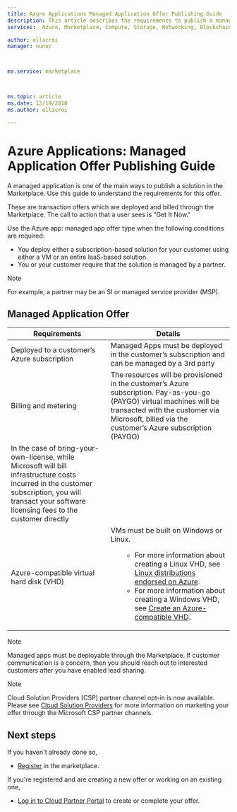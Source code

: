 ```yaml
---
title: Azure Applications Managed Application Offer Publishing Guide
description: This article describes the requirements to publish a managed application in the Marketplace
services:  Azure, Marketplace, Compute, Storage, Networking, Blockchain, Security

author: ellacroi
manager: nunoc



ms.service: marketplace



ms.topic: article
ms.date: 12/19/2018
ms.author: ellacroi

---
```


# Azure Applications: Managed Application Offer Publishing Guide

A managed application is one of the main ways to publish a solution in the Marketplace. Use this guide to understand the requirements for this offer. 

These are transaction offers which are deployed and billed through the Marketplace. The call to action that a user sees is "Get It Now."

Use the Azure app: managed app offer type when the following conditions are required:
- You deploy either a subscription-based solution for your customer using either a VM or an entire IaaS-based solution.
- You or your customer require that the solution is managed by a partner.

>[!NOTE]
>For example, a partner may be an SI or managed service provider (MSP).  

## Managed Application Offer

|Requirements |Details  |
|---------|---------|
|Deployed to a customer’s Azure subscription | Managed Apps must be deployed in the customer’s subscription and can be managed by a 3rd party | 
|Billing and metering    |  The resources will be provisioned in the customer’s Azure subscription. Pay-as-you-go (PAYGO) virtual machines will be transacted with the customer via Microsoft, billed via the customer’s Azure subscription (PAYGO) 
In the case of bring-your-own-license, while Microsoft will bill infrastructure costs incurred in the customer subscription, you will transact your software licensing fees to the customer directly        |
|Azure-compatible virtual hard disk (VHD)    |   VMs must be built on Windows or Linux.<ul> <ul> <li>For more information about creating a Linux VHD, see [Linux distributions endorsed on Azure](https://docs.microsoft.com/azure/virtual-machines/linux/endorsed-distros).</li> <li>For more information about creating a Windows VHD, see [Create an Azure-compatible VHD](./cloud-partner-portal/virtual-machine/cpp-create-vhd.md).</li> </ul> |

>[!NOTE]
> Managed apps must be deployable through the Marketplace. If customer communication is a concern, then you should reach out to interested customers after you have enabled lead sharing.  

>[!Note]
>Cloud Solution Providers (CSP) partner channel opt-in is now available.  Please see [Cloud Solution Providers](./cloud-solution-providers.md) for more information on marketing your offer through the Microsoft CSP partner channels.

## Next steps
If you haven't already done so, 

- [Register](https://azuremarketplace.microsoft.com/sell) in the marketplace.

If you're registered and are creating a new offer or working on an existing one,

- [Log in to Cloud Partner Portal](https://cloudpartner.azure.com) to create or complete your offer.
